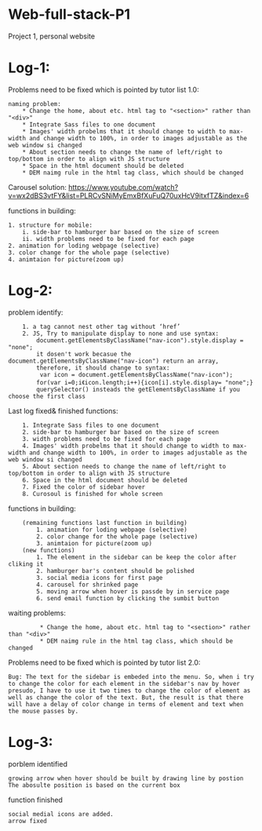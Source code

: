 # Web-full-stack-P1
Project 1, personal website

<h1>Log-1:</h1>
Problems need to be fixed which is pointed by tutor list 1.0:

    naming problem: 
        * Change the home, about etc. html tag to "<section>" rather than "<div>"
        * Integrate Sass files to one document
        * Images' width probelms that it should change to width to max-width and change width to 100%, in order to images adjustable as the web window si changed
        * About section needs to change the name of left/right to top/bottom in order to align with JS structure
        * Space in the html document should be deleted
        * DEM naimg rule in the html tag class, which should be changed

Carousel solution:
https://www.youtube.com/watch?v=wx2dBS3vtFY&list=PLRCvSNiMyEmxBfXuFuQ70uxHcV9itxfTZ&index=6

functions in building:

    1. structure for mobile:
        i. side-bar to hamburger bar based on the size of screen
        ii. width problems need to be fixed for each page
    2. animation for loding webpage (selective)
    3. color change for the whole page (selective)
    4. animtaion for picture(zoom up)

<h1>Log-2:</h1>
problem identify: 

        1. a tag cannot nest other tag without ‘href’
        2. JS, Try to manipulate display to none and use syntax:
            document.getElementsByClassName("nav-icon").style.display = "none";
            it dosen't work becasue the document.getElementsByClassName("nav-icon") return an array,
            therefore, it should change to syntax:
             var icon = document.getElementsByClassName("nav-icon");
            for(var i=0;i《icon.length;i++){icon[i].style.display= "none";}
            querySelector() insteads the getElementsByClassName if you choose the first class

Last log fixed& finished functions:

        1. Integrate Sass files to one document
        2. side-bar to hamburger bar based on the size of screen
        3. width problems need to be fixed for each page
        4. Images' width probelms that it should change to width to max-width and change width to 100%, in order to images adjustable as the web window si changed
        5. About section needs to change the name of left/right to top/bottom in order to align with JS structure
        6. Space in the html document should be deleted
        7. Fixed the color of sidebar hover
        8. Curosoul is finished for whole screen

functions in building:

        (remaining functions last function in building)
            1. animation for loding webpage (selective)
            2. color change for the whole page (selective)
            3. animtaion for picture(zoom up)
        (new functions)
            1. The element in the sidebar can be keep the color after cliking it
            2. hamburger bar's content should be polished 
            3. social media icons for first page
            4. carousel for shrinked page
            5. moving arrow when hover is passde by in service page
            6. send email function by clicking the sumbit button

waiting problems:

             * Change the home, about etc. html tag to "<section>" rather than "<div>"
             * DEM naimg rule in the html tag class, which should be changed

Problems need to be fixed which is pointed by tutor list 2.0:

    Bug: The text for the sidebar is embeded into the menu. So, when i try to change the color for each element in the sidebar's nav by hover presudo, I have to use it two times to change the color of element as well as change the color of the text. But, the result is that there will have a delay of color change in terms of element and text when the mouse passes by.

<h1>Log-3:</h1>

porblem identified

    growing arrow when hover should be built by drawing line by postion
    The abosulte position is based on the current box

function finished

    social medial icons are added.
    arrow fixed